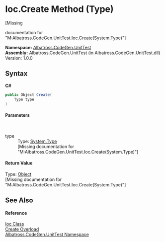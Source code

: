 # Ioc.Create Method (Type)
 

\[Missing <summary> documentation for "M:Albatross.CodeGen.UnitTest.Ioc.Create(System.Type)"\]

**Namespace:**&nbsp;<a href="56BAD780.md">Albatross.CodeGen.UnitTest</a><br />**Assembly:**&nbsp;Albatross.CodeGen.UnitTest (in Albatross.CodeGen.UnitTest.dll) Version: 1.0.0

## Syntax

**C#**<br />
``` C#
public Object Create(
	Type type
)
```


#### Parameters
&nbsp;<dl><dt>type</dt><dd>Type: <a href="http://msdn2.microsoft.com/en-us/library/42892f65" target="_blank">System.Type</a><br />\[Missing <param name="type"/> documentation for "M:Albatross.CodeGen.UnitTest.Ioc.Create(System.Type)"\]</dd></dl>

#### Return Value
Type: <a href="http://msdn2.microsoft.com/en-us/library/e5kfa45b" target="_blank">Object</a><br />\[Missing <returns> documentation for "M:Albatross.CodeGen.UnitTest.Ioc.Create(System.Type)"\]

## See Also


#### Reference
<a href="F9B0250E.md">Ioc Class</a><br /><a href="E08E965E.md">Create Overload</a><br /><a href="56BAD780.md">Albatross.CodeGen.UnitTest Namespace</a><br />